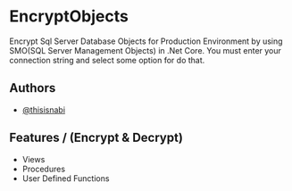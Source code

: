 
# EncryptObjects

Encrypt Sql Server Database Objects for Production Environment by using SMO(SQL Server Management Objects) in .Net Core.
You must enter your connection string and select some option for do that.
## Authors

- [@thisisnabi](https://www.github.com/thisisnabi)




## Features / (Encrypt & Decrypt)

- Views
- Procedures
- User Defined Functions
